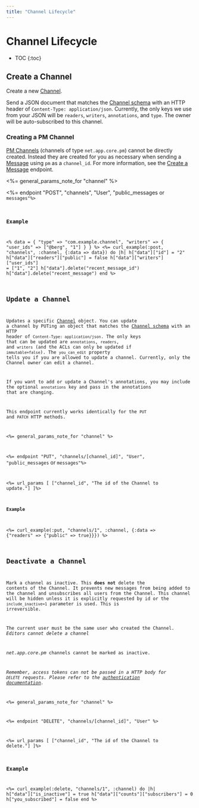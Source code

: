 ```yaml
---
title: "Channel Lifecycle"
---
```


# Channel Lifecycle

* TOC
{:toc}

## Create a Channel

Create a new [Channel](/reference/resources/channel/).

Send a JSON document that matches the [Channel schema](/reference/resources/channel/) with an HTTP header of ```Content-Type: application/json```. Currently, the only keys we use from your JSON will be ```readers```, ```writers```, ```annotations```, and ```type```. The owner will be auto-subscribed to this channel.

### Creating a PM Channel

[PM Channels](/reference/resources/channel/#private-message) (channels of type `net.app.core.pm`) cannot be directly created. Instead they are created for you as necessary when sending a [Message](/reference/resources/message/) using `pm` as a `channel_id`. For more information, see the [Create a Message](/reference/resources/message/lifecycle/#create-a-message) endpoint.

<%= general_params_note_for "channel" %>

<%= endpoint "POST", "channels", "User", "public_messages</code> or <code>messages"%>

### Example

<% data = {
    "type" => "com.example.channel",
    "writers" => {
        "user_ids" => ["@berg", "1"]
    }
} %>
<%= curl_example(:post, "channels", :channel, {:data => data}) do |h|
    h["data"]["id"] = "2"
    h["data"]["readers"]["public"] = false
    h["data"]["writers"]["user_ids"] = ["1", "2"]
    h["data"].delete("recent_message_id")
    h["data"].delete("recent_message")
end %>

## Update a Channel

Updates a specific [Channel](/reference/resources/channel/) object. You can update a channel by PUTing an object that matches the [Channel schema](/reference/resources/channel/) with an HTTP header of ```Content-Type: application/json```. The only keys that can be updated are ```annotations```, ```readers```, and ```writers``` (and the ACLs can only be updated if ```immutable=false```). The ```you_can_edit``` property tells you if you are allowed to update a channel. Currently, only the Channel owner can edit a channel.

If you want to add or update a Channel's annotations, you may include the optional ```annotations``` key and pass in the annotations that are changing.

This endpoint currently works identically for the `PUT` and `PATCH` HTTP methods.

<%= general_params_note_for "channel" %>

<%= endpoint "PUT", "channels/[channel_id]", "User", "public_messages</code> or <code>messages"%>

<%= url_params [
    ["channel_id", "The id of the Channel to update."]
]%>

#### Example

<%= curl_example(:put, "channels/1", :channel, {:data => {"readers" => {"public" => true}}}) %>

## Deactivate a Channel

Mark a channel as inactive. This **does not** delete the contents of the Channel. It prevents new messages from being added to the channel and unsubscribes all users from the Channel. This channel will be hidden unless it is explicitly requested by id or the `include_inactive=1` parameter is used. This is irreversible.

The current user must be the same user who created the Channel. *Editors cannot delete a channel*

*net.app.core.pm* channels cannot be marked as inactive.

*Remember, access tokens can not be passed in a HTTP body for ```DELETE``` requests. Please refer to the [authentication documentation](/reference/authentication/#making-authenticated-api-requests).*

<%= general_params_note_for "channel" %>

<%= endpoint "DELETE", "channels/[channel_id]", "User" %>

<%= url_params [
    ["channel_id", "The id of the Channel to delete."]
]%>

### Example

<%= curl_example(:delete, "channels/1", :channel) do |h|
    h["data"]["is_inactive"] = true
    h["data"]["counts"]["subscribers"] = 0
    h["you_subscribed"] = false
end %>

